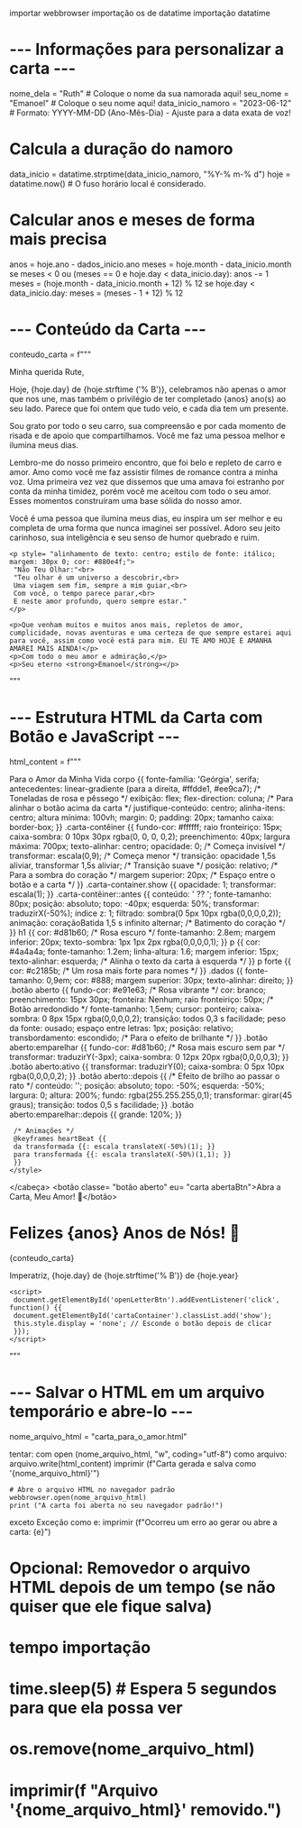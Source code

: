 importar webbrowser
importação os
de datatime importação datatime

# --- Informações para personalizar a carta ---
nome_dela = "Ruth" # Coloque o nome da sua namorada aqui!
seu_nome = "Emanoel" # Coloque o seu nome aqui!
data_inicio_namoro = "2023-06-12" # Formato: YYYY-MM-DD (Ano-Mês-Dia) - Ajuste para a data exata de voz!

# Calcula a duração do namoro
data_inicio = datatime.strptime(data_inicio_namoro, "%Y-% m-% d")
hoje = datatime.now() # O fuso horário local é considerado.

# Calcular anos e meses de forma mais precisa
anos = hoje.ano - dados_inicio.ano
meses = hoje.month - data_inicio.month
se meses < 0 ou (meses == 0 e hoje.day < data_inicio.day):
 anos -= 1
 meses = (hoje.month - data_inicio.month + 12) % 12
 se hoje.day < data_inicio.day:
 meses = (meses - 1 + 12) % 12


# --- Conteúdo da Carta ---
conteudo_carta = f"""
    <p>Minha querida <forte>Rute</forte>,</p>
    <p>Hoje, {hoje.day} de {hoje.strftime ('% B')}, celebramos não apenas o amor que nos une, mas também o privilégio de ter completado <forte>{anos} ano(s)</forte> ao seu lado. Parece que foi ontem que tudo veio, e cada dia tem um presente.</p>
    <p>Sou grato por todo o seu carro, sua compreensão e por cada momento de risada e de apoio que compartilhamos. Você me faz uma pessoa melhor e ilumina meus dias.</p>
    <p>Lembro-me do nosso primeiro encontro, que foi belo e repleto de carro e amor. Amo como você me faz assistir filmes de romance contra a minha voz. Uma primeira vez vez que dissemos que uma amava foi estranho por conta da minha timidez, porém você me aceitou com todo o seu amor. Esses momentos construíram uma base sólida do nosso amor.</p>
    <p>Você é uma pessoa que ilumina meus dias, eu inspira um ser melhor e eu completa de uma forma que nunca imaginei ser possível. Adoro seu jeito carinhoso, sua inteligência e seu senso de humor quebrado e ruim.</p>

    <p style= "alinhamento de texto: centro; estilo de fonte: itálico; margem: 30px 0; cor: #880e4f;">
     "Não Teu Olhar:"<br>
     "Teu olhar é um universo a descobrir,<br>
     Uma viagem sem fim, sempre a mim guiar,<br>
     Com você, o tempo parece parar,<br>
     E neste amor profundo, quero sempre estar."
    </p>

    <p>Que venham muitos e muitos anos mais, repletos de amor, cumplicidade, novas aventuras e uma certeza de que sempre estarei aqui para você, assim como você está para mim. EU TE AMO HOJE E AMANHA AMAREI MAIS AINDA!</p>
    <p>Com todo o meu amor e admiração,</p>
    <p>Seu eterno <strong>Emanoel</strong></p>
"""

# --- Estrutura HTML da Carta com Botão e JavaScript ---
html_content = f"""
<!DOCTYPE html>
<html lang="pt-BR">
<cabeça>
    <meta charset="UTF-8">
    <meta nome="viewport" conteúdo="width=device-width, initial-scale=1.0">
    <título>Para o Amor da Minha Vida️</título>
    <estilo>
 corpo {{
 fonte-família: 'Geórgia', serifa;
 antecedentes: linear-gradiente (para a direita, #ffdde1, #ee9ca7); /* Toneladas de rosa e pêssego */
 exibição: flex;
 flex-direction: coluna; /* Para alinhar o botão acima da carta */
 justifique-conteúdo: centro;
 alinha-itens: centro;
 altura mínima: 100vh;
            margin: 0;
            padding: 20px;
            tamanho caixa: border-box;
        }}
 .carta-contêiner {{
            fundo-cor: #ffffff;
            raio fronteiriço: 15px;
            caixa-sombra: 0 10px 30px rgba(0, 0, 0, 0,2);
            preenchimento: 40px;
            largura máxima: 700px;
            texto-alinhar: centro;
            opacidade: 0; /* Começa invisível */
            transformar: escala(0,9); /* Começa menor */
            transição: opacidade 1,5s aliviar, transformar 1,5s aliviar; /* Transição suave */
            posição: relativo; /* Para a sombra do coração */
            margem superior: 20px; /* Espaço entre o botão e a carta */
        }}
 .carta-container.show {{
            opacidade: 1;
            transformar: escala(1);
        }}
 .carta-contêiner::antes {{
            conteúdo: ' ⁇ ️';
            fonte-tamanho: 80px;
            posição: absoluto;
            topo: -40px;
            esquerda: 50%;
            transformar: traduzirX(-50%);
 índice z: 1;
            filtrado: sombra(0 5px 10px rgba(0,0,0,0,2));
 animação: coraçãoBatida 1,5 s infinito alternar; /* Batimento do coração */
        }}
 h1 {{
            cor: #d81b60; /* Rosa escuro */
            fonte-tamanho: 2.8em;
 margem inferior: 20px;
            texto-sombra: 1px 1px 2px rgba(0,0,0,0,1);
        }}
        p {{
            cor: #4a4a4a;
            fonte-tamanho: 1.2em;
            linha-altura: 1.6;
 margem inferior: 15px;
            texto-alinhar: esquerda; /* Alinha o texto da carta à esquerda */
        }}
 p forte {{
            cor: #c2185b; /* Um rosa mais forte para nomes */
        }}
 .dados {{
 fonte-tamanho: 0,9em;
 cor: #888;
 margem superior: 30px;
 texto-alinhar: direito;
 }}
 .botão aberto {{
 fundo-cor: #e91e63; /* Rosa vibrante */
 cor: branco;
 preenchimento: 15px 30px;
 fronteira: Nenhum;
 raio fronteiriço: 50px; /* Botão arredondido */
 fonte-tamanho: 1,5em;
 cursor: ponteiro;
 caixa-sombra: 0 8px 15px rgba(0,0,0,0,2);
 transição: todos 0,3 s facilidade;
 peso da fonte: ousado;
 espaço entre letras: 1px;
 posição: relativo;
 transbordamento: escondido; /* Para o efeito de brilhante */
 }}
 .botão aberto:emparelhar {{
 fundo-cor: #d81b60; /* Rosa mais escuro sem par */
 transformar: traduzirY(-3px);
 caixa-sombra: 0 12px 20px rgba(0,0,0,0,3);
 }}
 .botão aberto:ativo {{
            transformar: traduzirY(0);
            caixa-sombra: 0 5px 10px rgba(0,0,0,0,2);
        }}
 .botão aberto::depois {{ /* Efeito de brilho ao passar o rato */
            conteúdo: '';
            posição: absoluto;
            topo: -50%;
            esquerda: -50%;
            largura: 0;
            altura: 200%;
 fundo: rgba(255.255.255,0,1);
 transformar: girar(45 graus);
 transição: todos 0,5 s facilidade;
 }}
 .botão aberto:emparelhar::depois {{
 grande: 120%;
 }}

     /* Animações */
     @keyframes heartBeat {{
     da transformada {{: escala translateX(-50%)(1); }}
     para transformada {{: escala translateX(-50%)(1,1); }}
     }}
    </style>
</cabeça>
<corpo>
 <botão classe= "botão aberto" eu= "carta abertaBtn">Abra a Carta, Meu Amor! 💌</botão>
    <div classe="contêiner carta" ue="contêiner Carta">
        <h1>Felizes {anos} Anos de Nós! 💖</h1>
 {conteudo_carta}
        <p classe="dados">Imperatriz, {hoje.day} de {hoje.strftime('% B')} de {hoje.year}</p>
    </div>

    <script>
     document.getElementById('openLetterBtn').addEventListener('click', function() {{
     document.getElementById('cartaContainer').classList.add('show');
     this.style.display = 'none'; // Esconde o botão depois de clicar
     }});
    </script>
</corpo>
</html>
"""

# --- Salvar o HTML em um arquivo temporário e abre-lo ---
nome_arquivo_html = "carta_para_o_amor.html"

tentar:
 com open (nome_arquivo_html, "w", coding="utf-8") como arquivo:
 arquivo.write(html_content)
 imprimir (f"Carta gerada e salva como '{nome_arquivo_html}'")

    # Abre o arquivo HTML no navegador padrão
    webbrowser.open(nome_arquivo_html)
    print ("A carta foi aberta no seu navegador padrão!")

exceto Exceção como e:
 imprimir (f"Ocorreu um erro ao gerar ou abre a carta: {e}")

# Opcional: Removedor o arquivo HTML depois de um tempo (se não quiser que ele fique salva)
# tempo importação
# time.sleep(5) # Espera 5 segundos para que ela possa ver
# os.remove(nome_arquivo_html)
# imprimir(f "Arquivo '{nome_arquivo_html}' removido.")
